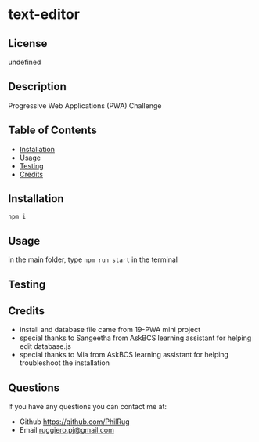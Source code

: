 # text-editor
## License

undefined
## Description
Progressive Web Applications (PWA) Challenge
    
## Table of Contents
    
- [Installation](#installation)
- [Usage](#usage)
- [Testing](#test)
- [Credits](#credits)
    
## Installation
`npm i`
    
## Usage
in the main folder, type `npm run start` in the terminal
    
## Testing


## Credits
- install and database file came from 19-PWA mini project
- special thanks to Sangeetha from AskBCS learning assistant for helping edit database.js
- special thanks to Mia from AskBCS learning assistant for helping troubleshoot the installation
    
## Questions
If you have any questions you can contact me at:
- Github https://github.com/PhilRug
- Email ruggiero.pj@gmail.com
